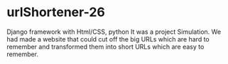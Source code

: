 # urlShortener-26
Django framework with Html/CSS, python It was a project Simulation. We had made a website that could cut off the big URLs which are hard to remember and transformed them into short URLs which are easy to remember.
